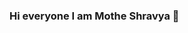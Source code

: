 ### Hi everyone I am Mothe Shravya 👋

<!--
**MotheShravya/MotheShravya** is a ✨ _special_ ✨ repository because its `README.md` (this file) appears on your GitHub profile.

I'm a passionate engineering student specializing in Computer Science and Engineering, with a strong addiction to AI and ML tasks. Welcome to my GitHub profile!

🌱 Currently Learning: Delving deeper into advanced concepts in deep learning such as GANs, reinforcement learning, and neural architecture search.

👯 Looking to Collaborate On: Open-source projects related to artificial intelligence and machine learning. I'm particularly interested in collaborating on projects that leverage AI for solving real-world problems in domains like healthcare, finance, and sustainability.

🤔 Looking for Help With: Optimizing model performance, deploying ML models in production environments, and exploring best practices in AI/ML engineering.

💬 Ask Me About: Machine learning algorithms, Python programming, AI project ideas, or anything related to my experiences with AI/ML tasks.

😄 Pronouns: SHE/HER

⚡ Fun Fact:I once trained a neural network to generate poetry, and it actually won a local poetry contest!

Thanks for stopping by! Let's connect and collaborate on some exciting AI/ML projects together! 🚀

